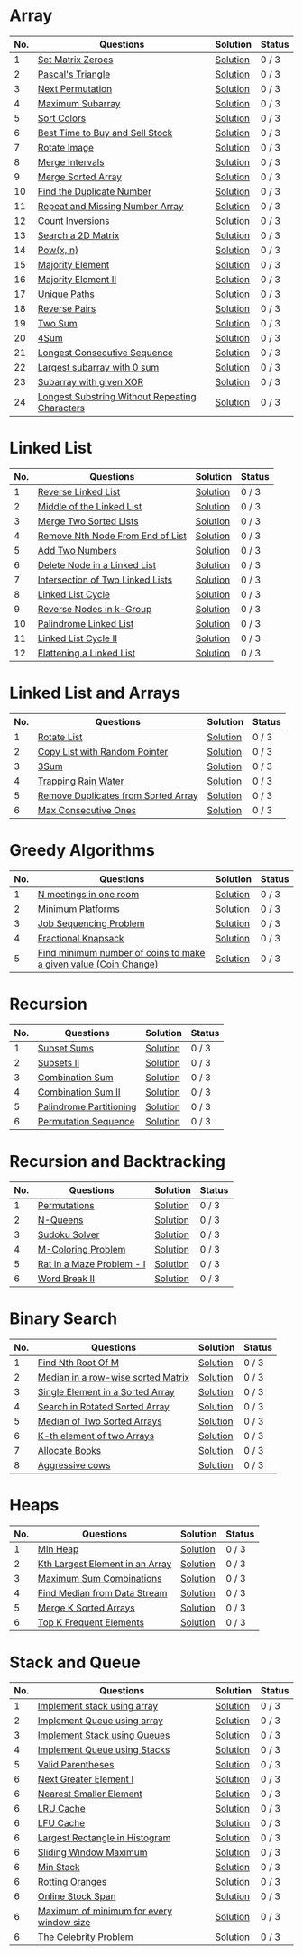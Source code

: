 <h1>Array</h1>

| No. | Questions                                                                                                                                              | Solution                                                                                                                                        | Status |
| --- | ------------------------------------------------------------------------------------------------------------------------------------------------------ | ----------------------------------------------------------------------------------------------------------------------------------------------- | ------ |
| 1   | <a href="https://leetcode.com/problems/set-matrix-zeroes/description/">Set Matrix Zeroes</a>                                                           | <a href="https://github.com/sanjay9616/Striver-180/blob/master/Set%20Matrix%20Zeroes/Solution.md">Solution</a>                                  | 0 / 3  |
| 2   | <a href="https://leetcode.com/problems/pascals-triangle/description/">Pascal's Triangle</a>                                                            | <a href="https://github.com/sanjay9616/Striver-180/blob/master/Pascal's%20Triangle/Solution.md">Solution</a>                                    | 0 / 3  |
| 3   | <a href="https://leetcode.com/problems/next-permutation/description/">Next Permutation</a>                                                             | <a href="https://github.com/sanjay9616/Striver-180/blob/master/Next%20Permutation/Solution.md">Solution</a>                                     | 0 / 3  |
| 4   | <a href="https://leetcode.com/problems/maximum-subarray/description/">Maximum Subarray</a>                                                             | <a href="https://github.com/sanjay9616/Striver-180/blob/master/Maximum%20Subarray/Solution.md">Solution</a>                                     | 0 / 3  |
| 5   | <a href="https://leetcode.com/problems/sort-colors/description/">Sort Colors</a>                                                                       | <a href="https://github.com/sanjay9616/Striver-180/blob/master/Sort%20Colors/Soution.md">Solution</a>                                           | 0 / 3  |
| 6   | <a href="https://leetcode.com/problems/best-time-to-buy-and-sell-stock/description/">Best Time to Buy and Sell Stock</a>                               | <a href="https://github.com/sanjay9616/Striver-180/blob/master/Best%20Time%20to%20Buy%20and%20Sell%20Stock/Solution.md">Solution</a>            | 0 / 3  |
| 7   | <a href="https://leetcode.com/problems/rotate-image/description/">Rotate Image</a>                                                                     | <a href="https://github.com/sanjay9616/Striver-180/blob/master/Rotate%20Image/Solution.md">Solution</a>                                         | 0 / 3  |
| 8   | <a href="https://leetcode.com/problems/merge-intervals/description/">Merge Intervals</a>                                                               | <a href="https://github.com/sanjay9616/Striver-180/blob/master/Merge%20Intervals/Solution.md">Solution</a>                                      | 0 / 3  |
| 9   | <a href="https://leetcode.com/problems/merge-sorted-array/description/">Merge Sorted Array</a>                                                         | <a href="https://github.com/sanjay9616/Striver-180/blob/master/Merge%20Sorted%20Array/Solution.md">Solution</a>                                 | 0 / 3  |
| 10  | <a href="https://leetcode.com/problems/find-the-duplicate-number/description/">Find the Duplicate Number</a>                                           | <a href="https://github.com/sanjay9616/Striver-180/blob/master/Find%20the%20Duplicate%20Number/Soluion.md">Solution</a>                         | 0 / 3  |
| 11  | <a href="https://www.interviewbit.com/problems/repeat-and-missing-number-array/">Repeat and Missing Number Array</a>                                   | <a href="https://github.com/sanjay9616/Striver-180/blob/master/Repeat%20and%20Missing%20Number%20Array/Solution.md">Solution</a>                | 0 / 3  |
| 12  | <a href="https://www.naukri.com/code360/problems/count-inversions_615">Count Inversions</a>                                                            | <a href="https://github.com/sanjay9616/Striver-180/blob/master/Count%20Inversions/Solution.md">Solution</a>                                     | 0 / 3  |
| 13  | <a href="https://leetcode.com/problems/search-a-2d-matrix/description/">Search a 2D Matrix</a>                                                         | <a href="https://github.com/sanjay9616/Striver-180/blob/master/Search%20a%202D%20Matrix/Solution.md">Solution</a>                               | 0 / 3  |
| 14  | <a href="https://leetcode.com/problems/powx-n/description/">Pow(x, n)</a>                                                                              | <a href="https://github.com/sanjay9616/Striver-180/blob/master/Pow(x%2C%20n)/Solution.md">Solution</a>                                          | 0 / 3  |
| 15  | <a href="https://leetcode.com/problems/majority-element/description/">Majority Element</a>                                                             | <a href="https://github.com/sanjay9616/Striver-180/blob/master/Majority%20Element/Solution.md">Solution</a>                                     | 0 / 3  |
| 16  | <a href="https://leetcode.com/problems/majority-element-ii/description/">Majority Element II</a>                                                       | <a href="https://github.com/sanjay9616/Striver-180/blob/master/Majority%20Element%20II/Solution.md">Solution</a>                                | 0 / 3  |
| 17  | <a href="https://leetcode.com/problems/unique-paths/description/">Unique Paths</a>                                                                     | <a href="https://github.com/sanjay9616/Striver-180/blob/master/Unique%20Paths/Solution.md">Solution</a>                                         | 0 / 3  |
| 18  | <a href="https://leetcode.com/problems/reverse-pairs/description/">Reverse Pairs</a>                                                                   | <a href="https://github.com/sanjay9616/Striver-180/blob/master/Reverse%20Pairs/Solution.md">Solution</a>                                        | 0 / 3  |
| 19  | <a href="https://leetcode.com/problems/two-sum/description/">Two Sum</a>                                                                               | <a href="https://github.com/sanjay9616/Striver-180/blob/master/Two%20Sum/Solution.md">Solution</a>                                              | 0 / 3  |
| 20  | <a href="https://leetcode.com/problems/4sum/">4Sum</a>                                                                                                 | <a href="https://github.com/sanjay9616/Striver-180/blob/master/4Sum/Solution.md">Solution</a>                                                   | 0 / 3  |
| 21  | <a href="https://leetcode.com/problems/longest-consecutive-sequence/description/">Longest Consecutive Sequence</a>                                     | <a href="https://github.com/sanjay9616/Striver-180/blob/master/Longest%20Consecutive%20Sequence/Solution.md">Solution</a>                       | 0 / 3  |
| 22  | <a href="https://www.geeksforgeeks.org/problems/largest-subarray-with-0-sum/1">Largest subarray with 0 sum</a>                                         | <a href="https://github.com/sanjay9616/Striver-180/blob/master/Largest%20subarray%20with%200%20sum/Solution.md">Solution</a>                    | 0 / 3  |
| 23  | <a href="https://www.interviewbit.com/problems/subarray-with-given-xor/">Subarray with given XOR</a>                                                   | <a href="https://github.com/sanjay9616/Striver-180/blob/master/Subarray%20with%20given%20XOR/Solution.md">Solution</a>                          | 0 / 3  |
| 24  | <a href="https://leetcode.com/problems/longest-substring-without-repeating-characters/description/">Longest Substring Without Repeating Characters</a> | <a href="https://github.com/sanjay9616/Striver-180/blob/master/Longest%20Substring%20Without%20Repeating%20Characters/Solution.md">Solution</a> | 0 / 3  |

<h1>Linked List</h1>

| No. | Questions                                                                                                                  | Solution                                                                                                                              | Status |
| --- | -------------------------------------------------------------------------------------------------------------------------- | ------------------------------------------------------------------------------------------------------------------------------------- | ------ |
| 1   | <a href="https://leetcode.com/problems/reverse-linked-list/description/">Reverse Linked List</a>                           | <a href="https://github.com/sanjay9616/Striver-180/blob/master/Reverse%20Linked%20List/Solution.md">Solution</a>                      | 0 / 3  |
| 2   | <a href="https://leetcode.com/problems/middle-of-the-linked-list/description/">Middle of the Linked List</a>               | <a href="https://github.com/sanjay9616/Striver-180/blob/master/Middle%20of%20the%20Linked%20List/Solution.md">Solution</a>            | 0 / 3  |
| 3   | <a href="https://leetcode.com/problems/merge-two-sorted-lists/description/">Merge Two Sorted Lists</a>                     | <a href="https://github.com/sanjay9616/Striver-180/blob/master/Merge%20Two%20Sorted%20Lists/Solution.md">Solution</a>                 | 0 / 3  |
| 4   | <a href="https://leetcode.com/problems/remove-nth-node-from-end-of-list/description/">Remove Nth Node From End of List</a> | <a href="https://github.com/sanjay9616/Striver-180/blob/master/Remove%20Nth%20Node%20From%20End%20of%20List/Solution.md">Solution</a> | 0 / 3  |
| 5   | <a href="https://leetcode.com/problems/add-two-numbers/description/">Add Two Numbers</a>                                   | <a href="https://github.com/sanjay9616/Striver-180/blob/master/Add%20Two%20Numbers/Solution.md">Solution</a>                          | 0 / 3  |
| 6   | <a href="https://leetcode.com/problems/delete-node-in-a-linked-list/description/">Delete Node in a Linked List</a>         | <a href="https://github.com/sanjay9616/Striver-180/blob/master/Delete%20Node%20in%20a%20Linked%20List/Solution.md">Solution</a>       | 0 / 3  |
| 7   | <a href="https://leetcode.com/problems/intersection-of-two-linked-lists/description/">Intersection of Two Linked Lists</a> | <a href="https://github.com/sanjay9616/Striver-180/blob/master/Intersection%20of%20Two%20Linked%20Lists/Solution.md">Solution</a>     | 0 / 3  |
| 8   | <a href="https://leetcode.com/problems/linked-list-cycle/description/">Linked List Cycle</a>                               | <a href="https://github.com/sanjay9616/Striver-180/blob/master/Linked%20List%20Cycle/Solution.md">Solution</a>                        | 0 / 3  |
| 9   | <a href="https://leetcode.com/problems/reverse-nodes-in-k-group/description/">Reverse Nodes in k-Group</a>                 | <a href="https://github.com/sanjay9616/Striver-180/blob/master/Reverse%20Nodes%20in%20k-Group/Solution.md">Solution</a>               | 0 / 3  |
| 10  | <a href="https://leetcode.com/problems/palindrome-linked-list/description/">Palindrome Linked List</a>                     | <a href="https://github.com/sanjay9616/Striver-180/blob/master/Palindrome%20Linked%20List/Solution.md">Solution</a>                   | 0 / 3  |
| 11  | <a href="https://leetcode.com/problems/linked-list-cycle-ii/description/">Linked List Cycle II</a>                         | <a href="https://github.com/sanjay9616/Striver-180/blob/master/Linked%20List%20Cycle%20II/Solution.md">Solution</a>                   | 0 / 3  |
| 12  | <a href="https://www.geeksforgeeks.org/problems/flattening-a-linked-list/1">Flattening a Linked List</a>                   | <a href="https://github.com/sanjay9616/Striver-180/blob/master/Flattening%20a%20Linked%20List/Solution.md">Solution</a>               | 0 / 3  |


<h1>Linked List and Arrays</h1>

| No. | Questions                                                                                                                        | Solution                                                                                                                             | Status |
| --- | -------------------------------------------------------------------------------------------------------------------------------- | ------------------------------------------------------------------------------------------------------------------------------------ | ------ |
| 1   | <a href="https://leetcode.com/problems/rotate-list/description/">Rotate List</a>                                                 | <a href="https://github.com/sanjay9616/Striver-180/blob/master/Rotate%20List/Solution.md">Solution</a>                               | 0 / 3  |
| 2   | <a href="https://leetcode.com/problems/copy-list-with-random-pointer/description/">Copy List with Random Pointer</a>             | <a href="https://github.com/sanjay9616/Striver-180/blob/master/Copy%20List%20with%20Random%20Pointer/Solution.md">Solution</a>       | 0 / 3  |
| 3   | <a href="https://leetcode.com/problems/3sum/description/">3Sum</a>                                                               | <a href="https://github.com/sanjay9616/Striver-180/blob/master/3Sum/Solution.md">Solution</a>                                        | 0 / 3  |
| 4   | <a href="https://leetcode.com/problems/trapping-rain-water/description/">Trapping Rain Water</a>                                 | <a href="https://github.com/sanjay9616/Striver-180/blob/master/Trapping%20Rain%20Water/Solution.md">Solution</a>                     | 0 / 3  |
| 5   | <a href="https://leetcode.com/problems/remove-duplicates-from-sorted-array/description/">Remove Duplicates from Sorted Array</a> | <a href="https://github.com/sanjay9616/Striver-180/blob/master/Remove%20Duplicates%20from%20Sorted%20Array/Solution.md">Solution</a> | 0 / 3  |
| 6   | <a href="https://leetcode.com/problems/max-consecutive-ones/description/">Max Consecutive Ones</a>                               | <a href="https://github.com/sanjay9616/Striver-180/blob/master/Max%20Consecutive%20Ones/Solution.md">Solution</a>                    | 0 / 3  |

<h1>Greedy Algorithms</h1>

| No. | Questions                                                                                                                                                     | Solution                                                                                                                                                                        | Status |
| --- | ------------------------------------------------------------------------------------------------------------------------------------------------------------- | ------------------------------------------------------------------------------------------------------------------------------------------------------------------------------- | ------ |
| 1   | <a href="https://www.geeksforgeeks.org/problems/n-meetings-in-one-room-1587115620/1">N meetings in one room</a>                                               | <a href="https://github.com/sanjay9616/Striver-180/blob/master/N%20meetings%20in%20one%20room/Solution.md">Solution</a>                                                         | 0 / 3  |
| 2   | <a href="https://www.geeksforgeeks.org/problems/minimum-platforms-1587115620/1">Minimum Platforms</a>                                                         | <a href="https://github.com/sanjay9616/Striver-180/blob/master/Minimum%20Platforms/Solution.md">Solution</a>                                                                    | 0 / 3  |
| 3   | <a href="https://www.geeksforgeeks.org/problems/job-sequencing-problem-1587115620/1">Job Sequencing Problem</a>                                               | <a href="https://github.com/sanjay9616/Striver-180/blob/master/Job%20Sequencing%20Problem/Solution.md">Solution</a>                                                             | 0 / 3  |
| 4   | <a href="https://www.geeksforgeeks.org/problems/fractional-knapsack-1587115620/1">Fractional Knapsack</a>                                                     | <a href="https://github.com/sanjay9616/Striver-180/blob/master/Fractional%20Knapsack/Solution.md">Solution</a>                                                                  | 0 / 3  |
| 5   | <a href="https://www.geeksforgeeks.org/find-minimum-number-of-coins-that-make-a-change/">Find minimum number of coins to make a given value (Coin Change)</a> | <a href="https://github.com/sanjay9616/Striver-180/blob/master/Find%20minimum%20number%20of%20coins%20to%20make%20a%20given%20value%20(Coin%20Change)/Solution.md">Solution</a> | 0 / 3  |

<h1>Recursion</h1>

| No. | Questions                                                                                                | Solution                                                                                                           | Status |
| --- | -------------------------------------------------------------------------------------------------------- | ------------------------------------------------------------------------------------------------------------------ | ------ |
| 1   | <a href="https://www.geeksforgeeks.org/problems/subset-sums2234/1">Subset Sums</a>                       | <a href="https://github.com/sanjay9616/Striver-180/blob/master/Subset%20Sums/Solution.md">Solution</a>             | 0 / 3  |
| 2   | <a href="https://leetcode.com/problems/subsets-ii/description/">Subsets II</a>                           | <a href="https://github.com/sanjay9616/Striver-180/blob/master/Subsets%20II/Soution.md">Solution</a>               | 0 / 3  |
| 3   | <a href="https://leetcode.com/problems/combination-sum/description/">Combination Sum</a>                 | <a href="https://github.com/sanjay9616/Striver-180/blob/master/Combination%20Sum/Solution.md">Solution</a>         | 0 / 3  |
| 4   | <a href="https://leetcode.com/problems/combination-sum-ii/description/">Combination Sum II</a>           | <a href="https://github.com/sanjay9616/Striver-180/blob/master/Combination%20Sum%20II/Solution.md">Solution</a>    | 0 / 3  |
| 5   | <a href="https://leetcode.com/problems/palindrome-partitioning/description/">Palindrome Partitioning</a> | <a href="https://github.com/sanjay9616/Striver-180/blob/master/Palindrome%20Partitioning/Solution.md">Solution</a> | 0 / 3  |
| 6   | <a href="https://leetcode.com/problems/permutation-sequence/description/">Permutation Sequence</a>       | <a href="https://github.com/sanjay9616/Striver-180/blob/master/Permutation%20Sequence/Solution.md">Solution</a>    | 0 / 3  |

<h1>Recursion and Backtracking</h1>

| No. | Questions                                                                                                                                           | Solution                                                                                                                      | Status |
| --- | --------------------------------------------------------------------------------------------------------------------------------------------------- | ----------------------------------------------------------------------------------------------------------------------------- | ------ |
| 1   | <a href="https://leetcode.com/problems/permutations/description/">Permutations</a>                                                                  | <a href="https://github.com/sanjay9616/Striver-180/blob/master/Permutations/Solution.md">Solution</a>                         | 0 / 3  |
| 2   | <a href="https://leetcode.com/problems/n-queens/description/">N-Queens</a>                                                                          | <a href="https://github.com/sanjay9616/Striver-180/blob/master/N-Queens/Soution.md">Solution</a>                              | 0 / 3  |
| 3   | <a href="https://leetcode.com/problems/sudoku-solver/description/">Sudoku Solver</a>                                                                | <a href="https://github.com/sanjay9616/Striver-180/blob/master/Sudoku%20Solver/Solution.md">Solution</a>                      | 0 / 3  |
| 4   | <a href="https://www.geeksforgeeks.org/problems/m-coloring-problem-1587115620/1">M-Coloring Problem</a>                                             | <a href="https://github.com/sanjay9616/Striver-180/blob/master/M-Coloring%20Problem/Solution.md">Solution</a>                 | 0 / 3  |
| 5   | <a href="https://www.geeksforgeeks.org/problems/rat-in-a-maze-problem/1">Rat in a Maze Problem - I</a>                                              | <a href="https://github.com/sanjay9616/Striver-180/blob/master/Rat%20in%20a%20Maze%20Problem%20-%20I/Soution.md">Solution</a> | 0 / 3  |
| 6   | <a href="https://www.naukri.com/code360/problems/983635?topList=striver-sde-sheet-problems&utm_source=striver&utm_medium=website">Word Break II</a> | <a href="https://github.com/sanjay9616/Striver-180/blob/master/Word%20Break%20II/Solution.md">Solution</a>                    | 0 / 3  |

<h1>Binary Search</h1>

| No. | Questions                                                                                                                                                                                                                                   | Solution                                                                                                                              | Status |
| --- | ------------------------------------------------------------------------------------------------------------------------------------------------------------------------------------------------------------------------------------------- | ------------------------------------------------------------------------------------------------------------------------------------- | ------ |
| 1   | <a href="https://www.naukri.com/code360/problems/1062679?topList=striver-sde-sheet-problems&utm_source=striver&utm_medium=website">Find Nth Root Of M</a>                                                                                   | <a href="https://github.com/sanjay9616/Striver-180/blob/master/Find%20Nth%20Root%20Of%20M/Solution.md">Solution</a>                   | 0 / 3  |
| 2   | <a href="https://www.geeksforgeeks.org/problems/median-in-a-row-wise-sorted-matrix1527/1?utm_source=youtube&utm_medium=collab_striver_ytdescription&utm_campaign=median-in-a-row-wise-sorted-matrix">Median in a row-wise sorted Matrix</a> | <a href="https://github.com/sanjay9616/Striver-180/blob/master/Median%20in%20a%20row-wise%20sorted%20Matrix/Solution.md">Solution</a> | 0 / 3  |
| 3   | <a href="https://leetcode.com/problems/single-element-in-a-sorted-array/description/">Single Element in a Sorted Array</a>                                                                                                                  | <a href="https://github.com/sanjay9616/Striver-180/blob/master/Single%20Element%20in%20a%20Sorted%20Array/Solution.md">Solution</a>   | 0 / 3  |
| 4   | <a href="https://leetcode.com/problems/search-in-rotated-sorted-array/description/">Search in Rotated Sorted Array</a>                                                                                                                      | <a href="https://github.com/sanjay9616/Striver-180/blob/master/Search%20in%20Rotated%20Sorted%20Array/Solution.md">Solution</a>       | 0 / 3  |
| 5   | <a href="https://leetcode.com/problems/median-of-two-sorted-arrays/description/">Median of Two Sorted Arrays</a>                                                                                                                            | <a href="https://github.com/sanjay9616/Striver-180/blob/master/Median%20of%20Two%20Sorted%20Arrays/Solution.md">Solution</a>          | 0 / 3  |
| 6   | <a href="https://www.geeksforgeeks.org/problems/k-th-element-of-two-sorted-array1317/1">K-th element of two Arrays</a>                                                                                                                      | <a href="https://github.com/sanjay9616/Striver-180/blob/master/K-th%20element%20of%20two%20Arrays/Solution.md">Solution</a>           | 0 / 3  |
| 7   | <a href="https://www.interviewbit.com/problems/allocate-books/">Allocate Books</a>                                                                                                                                                          | <a href="https://github.com/sanjay9616/Striver-180/blob/master/Allocate%20Books/Solution.md">Solution</a>                             | 0 / 3  |
| 8   | <a href="https://www.spoj.com/problems/AGGRCOW/">Aggressive cows</a>                                                                                                                                                                        | <a href="https://github.com/sanjay9616/Striver-180/blob/master/Aggressive%20cows/Solution.md">Solution</a>                            | 0 / 3  |

<h1>Heaps</h1>

| No. | Questions                                                                                                                                                | Solution                                                                                                                           | Status |
| --- | -------------------------------------------------------------------------------------------------------------------------------------------------------- | ---------------------------------------------------------------------------------------------------------------------------------- | ------ |
| 1   | <a href="https://www.naukri.com/code360/problems/min-heap_4691801?topList=striver-sde-sheet-problems&utm_source=striver&utm_medium=website">Min Heap</a> | <a href="https://github.com/sanjay9616/Striver-180/blob/master/Min%20Heap/Solution.md">Solution</a>                                | 0 / 3  |
| 2   | <a href="https://leetcode.com/problems/kth-largest-element-in-an-array/description/">Kth Largest Element in an Array</a>                                 | <a href="https://github.com/sanjay9616/Striver-180/blob/master/Kth%20Largest%20Element%20in%20an%20Array/Solution.md">Solution</a> | 0 / 3  |
| 3   | <a href="https://www.interviewbit.com/problems/maximum-sum-combinations/">Maximum Sum Combinations</a>                                                   | <a href="https://github.com/sanjay9616/Striver-180/blob/master/Maximum%20Sum%20Combinations/Solution.md">Solution</a>              | 0 / 3  |
| 4   | <a href="https://leetcode.com/problems/find-median-from-data-stream/description/">Find Median from Data Stream</a>                                       | <a href="https://github.com/sanjay9616/Striver-180/blob/master/Find%20Median%20from%20Data%20Stream/Solution.md">Solution</a>      | 0 / 3  |
| 5   | <a href="https://www.naukri.com/code360/problems/merge-k-sorted-arrays_975379">Merge K Sorted Arrays</a>                                                 | <a href="https://github.com/sanjay9616/Striver-180/blob/master/Merge%20K%20Sorted%20Arrays/Solution.md">Solution</a>               | 0 / 3  |
| 6   | <a href="https://leetcode.com/problems/top-k-frequent-elements/description/">Top K Frequent Elements</a>                                                 | <a href="https://github.com/sanjay9616/Striver-180/blob/master/Top%20K%20Frequent%20Elements/Solution.md">Solution</a>             | 0 / 3  |

<h1>Stack and Queue</h1>

| No. | Questions                                                                                                                                                                                                          | Solution                                                                                                                    | Status |
| --- | ------------------------------------------------------------------------------------------------------------------------------------------------------------------------------------------------------------------ | --------------------------------------------------------------------------------------------------------------------------- | ------ |
| 1   | <a href="https://www.geeksforgeeks.org/problems/implement-stack-using-array/1?utm_source=youtube&utm_medium=collab_striver_ytdescription&utm_campaign=implement-stack-using-array">Implement stack using array</a> | <a href="https://github.com/sanjay9616/Striver-180/blob/master/Implement%20stack%20using%20array/Solution.md">Solution</a>  | 0 / 3  |
| 2   | <a href="https://www.geeksforgeeks.org/problems/implement-queue-using-array/1?utm_source=youtube&utm_medium=collab_striver_ytdescription&utm_campaign=implement-queue-using-array">Implement Queue using array</a> | <a href="https://github.com/sanjay9616/Striver-180/blob/master/Implement%20Queue%20using%20array/Solution.md">Solution</a>  | 0 / 3  |
| 3   | <a href="https://leetcode.com/problems/implement-stack-using-queues/description/">Implement Stack using Queues</a>                                                                                                 | <a href="https://github.com/sanjay9616/Striver-180/blob/master/Implement%20Stack%20using%20Queues/Solution.md">Solution</a> | 0 / 3  |
| 4   | <a href="https://leetcode.com/problems/implement-queue-using-stacks/description/">Implement Queue using Stacks</a>                                                                                                 | <a href="https://github.com/sanjay9616/Striver-180/blob/master/Implement%20Queue%20using%20Stacks/Solution.md">Solution</a> | 0 / 3  |
| 5   | <a href="https://leetcode.com/problems/valid-parentheses/description/">Valid Parentheses</a>                                                                                                                       | <a href="https://github.com/sanjay9616/Striver-180/blob/master/Valid%20Parentheses/Solution.md">Solution</a>                | 0 / 3  |
| 6   | <a href="https://leetcode.com/problems/next-greater-element-i/description/">Next Greater Element I</a>                                                                                                             | <a href="https://github.com/sanjay9616/Striver-180/blob/master/Next%20Greater%20Element%20I/Solution.md">Solution</a>       | 0 / 3  |
| 6   | <a href="https://www.interviewbit.com/problems/nearest-smaller-element/">Nearest Smaller Element</a>                                                                                                               | <a href="https://github.com/sanjay9616/Striver-180/blob/master/Next%20Greater%20Element%20I/Solution.md">Solution</a>       | 0 / 3  |
| 6   | <a href="https://leetcode.com/problems/lru-cache/description/">LRU Cache</a>                                                                                                                                       | <a href="https://github.com/sanjay9616/Striver-180/blob/master/Next%20Greater%20Element%20I/Solution.md">Solution</a>       | 0 / 3  |
| 6   | <a href="https://leetcode.com/problems/lfu-cache/description/">LFU Cache</a>                                                                                                                                       | <a href="https://github.com/sanjay9616/Striver-180/blob/master/Next%20Greater%20Element%20I/Solution.md">Solution</a>       | 0 / 3  |
| 6   | <a href="https://leetcode.com/problems/largest-rectangle-in-histogram/description/">Largest Rectangle in Histogram</a>                                                                                             | <a href="https://github.com/sanjay9616/Striver-180/blob/master/Next%20Greater%20Element%20I/Solution.md">Solution</a>       | 0 / 3  |
| 6   | <a href="https://leetcode.com/problems/sliding-window-maximum/description/">Sliding Window Maximum</a>                                                                                                             | <a href="https://github.com/sanjay9616/Striver-180/blob/master/Next%20Greater%20Element%20I/Solution.md">Solution</a>       | 0 / 3  |
| 6   | <a href="https://leetcode.com/problems/min-stack/description/">Min Stack</a>                                                                                                                                       | <a href="https://github.com/sanjay9616/Striver-180/blob/master/Next%20Greater%20Element%20I/Solution.md">Solution</a>       | 0 / 3  |
| 6   | <a href="https://leetcode.com/problems/rotting-oranges/description/">Rotting Oranges</a>                                                                                                                           | <a href="https://github.com/sanjay9616/Striver-180/blob/master/Next%20Greater%20Element%20I/Solution.md">Solution</a>       | 0 / 3  |
| 6   | <a href="https://leetcode.com/problems/online-stock-span/description/">Online Stock Span</a>                                                                                                                       | <a href="https://github.com/sanjay9616/Striver-180/blob/master/Next%20Greater%20Element%20I/Solution.md">Solution</a>       | 0 / 3  |
| 6   | <a href="https://www.naukri.com/code360/problems/max-of-min_982935?topList=striver-sde-sheet-problems&utm_source=striver&utm_medium=website">Maximum of minimum for every window size</a>                          | <a href="https://github.com/sanjay9616/Striver-180/blob/master/Next%20Greater%20Element%20I/Solution.md">Solution</a>       | 0 / 3  |
| 6   | <a href="https://leetcode.com/problems/find-the-celebrity/description/">The Celebrity Problem</a>                                                                                                                  | <a href="https://github.com/sanjay9616/Striver-180/blob/master/Next%20Greater%20Element%20I/Solution.md">Solution</a>       | 0 / 3  |
